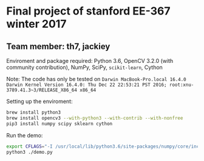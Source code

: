# Final project of stanford EE-367 winter 2017 #
## Team member: th7, jackiey ##

Enviroment and package required:
Python 3.6, OpenCV 3.2.0 (with community contribution), NumPy, SciPy, `scikit-learn`, Cython

Note: The code has only be tested on `Darwin MacBook-Pro.local 16.4.0 Darwin Kernel Version 16.4.0: Thu Dec 22 22:53:21 PST 2016; root:xnu-3789.41.3~3/RELEASE_X86_64 x86_64`

Setting up the enviroment:

```bash
brew install python3
brew install opencv3 --with-python3 --with-contrib --with-nonfree
pip3 install numpy scipy sklearn cython
```

Run the demo:

```bash
export CFLAGS="-I /usr/local/lib/python3.6/site-packages/numpy/core/include $CFLAGS" # A bug in Cython preventing us from adding include path in code.
python3 ./demo.py
```
